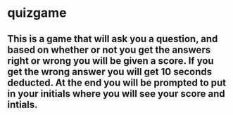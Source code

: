 # quizgame

## This is a game that will ask you a question, and based on whether or not you get the answers right or wrong you will be given a score. If you get the wrong answer you will get 10 seconds deducted. At the end you will be prompted to put in your initials where you will see your score and intials. 
